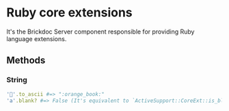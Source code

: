 # Ruby core extensions

It's the Brickdoc Server component responsible for providing Ruby language extensions.

## Methods

### String

```ruby
'📙'.to_ascii #=> ":orange_book:"
'a'.blank? #=> False (It's equivalent to `ActiveSupport::CoreExt::is_blank?` but fast)
```
